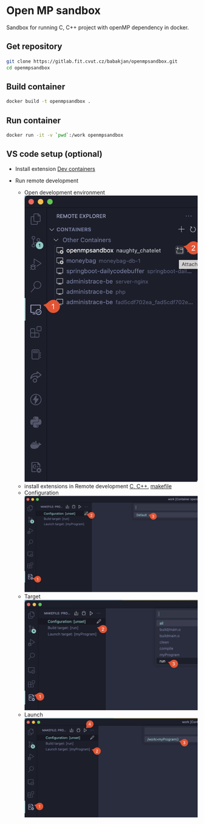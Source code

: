 # Open MP sandbox

Sandbox for running C, C++ project with openMP dependency in docker.

## Get repository

```bash
git clone https://gitlab.fit.cvut.cz/babakjan/openmpsandbox.git
cd openmpsandbox
```

## Build container

```bash
docker build -t openmpsandbox .
```

## Run container

```bash
docker run -it -v `pwd`:/work openmpsandbox
```

## VS code setup (optional)

-   Install extension [Dev containers](https://marketplace.visualstudio.com/items?itemName=ms-vscode-remote.remote-containers)

-   Run remote development
    -   Open development environment
        <img src="./images/start-remote-development.png" title="Start remote development"/>
    -   install extensions in Remote development [C, C++](https://marketplace.visualstudio.com/items?itemName=ms-vscode.cpptools), [makefile](https://marketplace.visualstudio.com/items?itemName=ms-vscode.makefile-tools)
    -   Configuration
        <img src="./images/configuration.png" title="Configuration" />
    -   Target
        <img src="./images/target.png" title="Target" />
    -   Launch
        <img src="./images/launch.png" title="Launch" />
